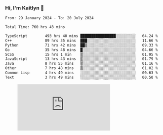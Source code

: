 ### Hi, I'm Kaitlyn 👋
<!--START_SECTION:waka-->

```txt
From: 29 January 2024 - To: 20 July 2024

Total Time: 760 hrs 43 mins

TypeScript        493 hrs 40 mins ████████████████░░░░░░░░░   64.24 %
C++               89 hrs 35 mins  ███░░░░░░░░░░░░░░░░░░░░░░   11.66 %
Python            71 hrs 42 mins  ██▒░░░░░░░░░░░░░░░░░░░░░░   09.33 %
Go                35 hrs 48 mins  █░░░░░░░░░░░░░░░░░░░░░░░░   04.66 %
SCSS              15 hrs 1 min    ▒░░░░░░░░░░░░░░░░░░░░░░░░   01.95 %
JavaScript        13 hrs 43 mins  ▒░░░░░░░░░░░░░░░░░░░░░░░░   01.79 %
Java              8 hrs 55 mins   ▒░░░░░░░░░░░░░░░░░░░░░░░░   01.16 %
Other             7 hrs 48 mins   ▒░░░░░░░░░░░░░░░░░░░░░░░░   01.02 %
Common Lisp       4 hrs 49 mins   ░░░░░░░░░░░░░░░░░░░░░░░░░   00.63 %
Text              3 hrs 49 mins   ░░░░░░░░░░░░░░░░░░░░░░░░░   00.50 %
```

<!--END_SECTION:waka-->

<figure><embed src="https://wakatime.com/share/@018d58bc-3d22-46c9-b2d7-4ed36fb8172d/243b5d9b-77cd-4133-89ff-dcc8f225fa18.svg"></embed></figure>
